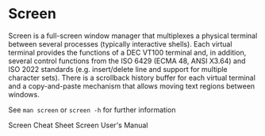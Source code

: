 # Screen

Screen  is  a  full-screen  window manager that multiplexes a physical terminal between several processes (typically interactive shells). Each virtual terminal provides the functions of a DEC VT100 terminal and, in addition, several control functions from the ISO 6429 (ECMA 48, ANSI X3.64) and ISO 2022 standards (e.g. insert/delete line and support for multiple character sets). There is  a  scrollback  history buffer for each virtual terminal and a copy-and-paste mechanism that allows moving text regions between windows.

See `man screen` or `screen -h` for further information

<BadgeLink badgeText='Cheat Sheet' colorScheme='blue' href='https://kapeli.com/cheat_sheets/screen.docset/Contents/Resources/Documents/index'>Screen Cheat Sheet</BadgeLink>
<BadgeLink badgeText='User Manual' colorScheme='blue' href='https://www.gnu.org/software/screen/manual/screen.html'>Screen User's Manual</BadgeLink>
